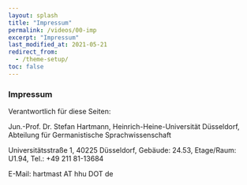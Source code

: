 ```yaml
---
layout: splash
title: "Impressum"
permalink: /videos/00-imp
excerpt: "Impressum"
last_modified_at: 2021-05-21
redirect_from:
  - /theme-setup/
toc: false
---
```


### Impressum

Verantwortlich für diese Seiten:

Jun.-Prof. Dr. Stefan Hartmann, Heinrich-Heine-Universität Düsseldorf, Abteilung für Germanistische Sprachwissenschaft

Universitätsstraße 1, 40225 Düsseldorf, Gebäude: 24.53, Etage/Raum: U1.94, Tel.: +49 211 81-13684

E-Mail: hartmast AT hhu DOT de